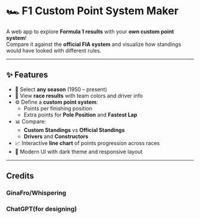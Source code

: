 # 🏎️ F1 Custom Point System Maker

A web app to explore **Formula 1 results** with your **own custom point system**!  
Compare it against the **official FIA system** and visualize how standings would have looked with different rules.

---

## ✨ Features

- 📅 Select **any season** (1950 – present)  
- 🏁 View **race results** with team colors and driver info  
- ⚙️ Define a **custom point system**:
  - Points per finishing position
  - Extra points for **Pole Position** and **Fastest Lap**
- 📊 Compare:
  - **Custom Standings** vs **Official Standings**
  - **Drivers** and **Constructors**
- 📈 Interactive **line chart** of points progression across races
- 🎨 Modern UI with dark theme and responsive layout

---
## Credits
### GinaFro/Whispering
### ChatGPT(for designing)
